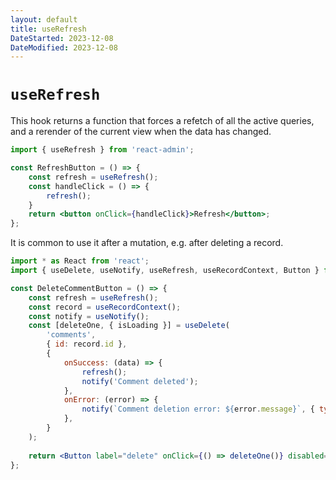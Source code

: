```yaml
---
layout: default
title: useRefresh
DateStarted: 2023-12-08
DateModified: 2023-12-08
---
```


# `useRefresh`

This hook returns a function that forces a refetch of all the active queries, and a rerender of the current view when the data has changed.

```jsx
import { useRefresh } from 'react-admin';

const RefreshButton = () => {
    const refresh = useRefresh();
    const handleClick = () => {
        refresh();
    }
    return <button onClick={handleClick}>Refresh</button>;
};
```

It is common to use it after a mutation, e.g. after deleting a record. 

```jsx
import * as React from 'react';
import { useDelete, useNotify, useRefresh, useRecordContext, Button } from 'react-admin';

const DeleteCommentButton = () => {
    const refresh = useRefresh();
    const record = useRecordContext();
    const notify = useNotify();
    const [deleteOne, { isLoading }] = useDelete(
        'comments',
        { id: record.id },
        {
            onSuccess: (data) => {
                refresh();
                notify('Comment deleted');
            },
            onError: (error) => {
                notify(`Comment deletion error: ${error.message}`, { type: 'error' });
            },
        }
    );
    
    return <Button label="delete" onClick={() => deleteOne()} disabled={isLoading} />;
};
```
